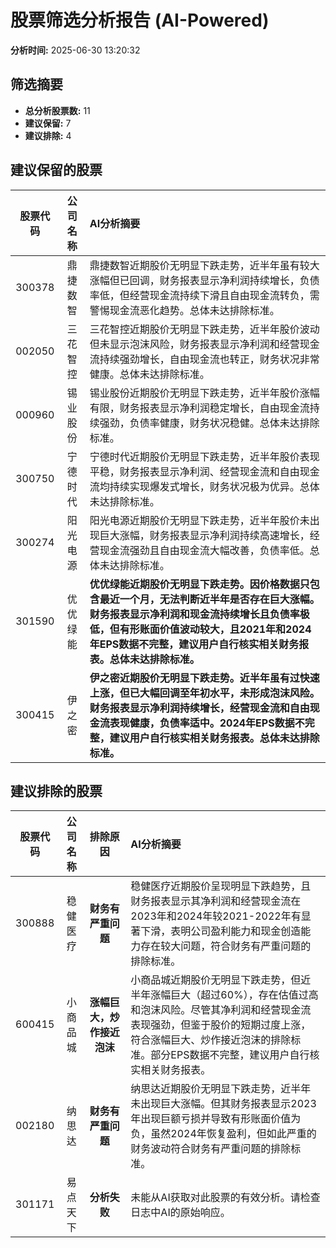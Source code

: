 # 股票筛选分析报告 (AI-Powered)

**分析时间:** 2025-06-30 13:20:32

## 筛选摘要

- **总分析股票数:** 11
- **建议保留:** 7
- **建议排除:** 4

## 建议保留的股票

| 股票代码 | 公司名称 | AI分析摘要 |
|:---:|:---:|:---|
| 300378 | 鼎捷数智 | 鼎捷数智近期股价无明显下跌走势，近半年虽有较大涨幅但已回调，财务报表显示净利润持续增长，负债率低，但经营现金流持续下滑且自由现金流转负，需警惕现金流恶化趋势。总体未达排除标准。 |
| 002050 | 三花智控 | 三花智控近期股价无明显下跌走势，近半年股价波动但未显示泡沫风险，财务报表显示净利润和经营现金流持续强劲增长，自由现金流也转正，财务状况非常健康。总体未达排除标准。 |
| 000960 | 锡业股份 | 锡业股份近期股价无明显下跌走势，近半年股价涨幅有限，财务报表显示净利润稳定增长，自由现金流持续强劲，负债率健康，财务状况稳健。总体未达排除标准。 |
| 300750 | 宁德时代 | 宁德时代近期股价无明显下跌走势，近半年股价表现平稳，财务报表显示净利润、经营现金流和自由现金流均持续实现爆发式增长，财务状况极为优异。总体未达排除标准。 |
| 300274 | 阳光电源 | 阳光电源近期股价无明显下跌走势，近半年股价未出现巨大涨幅，财务报表显示净利润持续高速增长，经营现金流强劲且自由现金流大幅改善，负债率低。总体未达排除标准。 |
| 301590 | 优优绿能 | **优优绿能近期股价无明显下跌走势。因价格数据只包含最近一个月，无法判断近半年是否存在巨大涨幅。财务报表显示净利润和现金流持续增长且负债率极低，但有形账面价值波动较大，且2021年和2024年EPS数据不完整，建议用户自行核实相关财务报表。总体未达排除标准。** |
| 300415 | 伊之密 | **伊之密近期股价无明显下跌走势。近半年虽有过快速上涨，但已大幅回调至年初水平，未形成泡沫风险。财务报表显示净利润持续增长，经营现金流和自由现金流表现健康，负债率适中。2024年EPS数据不完整，建议用户自行核实相关财务报表。总体未达排除标准。** |

## 建议排除的股票

| 股票代码 | 公司名称 | 排除原因 | AI分析摘要 |
|:---:|:---:|:---:|:---|
| 300888 | 稳健医疗 | **财务有严重问题** | 稳健医疗近期股价呈现明显下跌趋势，且财务报表显示其净利润和经营现金流在2023年和2024年较2021-2022年有显著下滑，表明公司盈利能力和现金创造能力存在较大问题，符合财务有严重问题的排除标准。 |
| 600415 | 小商品城 | **涨幅巨大，炒作接近泡沫** | 小商品城近期股价无明显下跌走势，但近半年涨幅巨大（超过60%），存在估值过高和泡沫风险。尽管其净利润和经营现金流表现强劲，但鉴于股价的短期过度上涨，符合涨幅巨大、炒作接近泡沫的排除标准。部分EPS数据不完整，建议用户自行核实相关财务报表。 |
| 002180 | 纳思达 | **财务有严重问题** | 纳思达近期股价无明显下跌走势，近半年未出现巨大涨幅。但其财务报表显示2023年出现巨额亏损并导致有形账面价值为负，虽然2024年恢复盈利，但如此严重的财务波动符合财务有严重问题的排除标准。 |
| 301171 | 易点天下 | **分析失败** | 未能从AI获取对此股票的有效分析。请检查日志中AI的原始响应。 |
